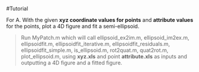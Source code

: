 #Tutorial

For A.  With the given **xyz coordinate values for points** and **attribute values**
    for the points, plot a 4D figure and fit a semi-ellipsoid.

>   Run MyPatch.m which will call ellipsoid_ex2im.m, ellipsoid_im2ex.m,
>   ellipsoidfit.m, ellipsoidfit_iterative.m, ellipsoidfit_residuals.m,
>   ellipsoidfit_simple.m, is_ellipsoid.m, rot2quat.m, quat2rot.m,
>   plot_ellipsoid.m, using **xyz.xls** and point **attribute.xls** as inputs
>   and outputting a 4D figure and a fitted figure.
